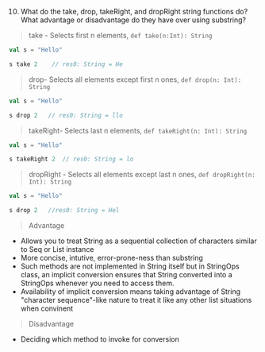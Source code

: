 10. What do the take, drop, takeRight, and dropRight string functions do? What advantage or disadvantage do they have over using substring?

> take - Selects first n elements, `def take(n:Int): String`


```scala
val s = "Hello"

s take 2    // res0: String = He
```
> drop- Selects all elements except first n ones, `def drop(n: Int): String`

```scala
val s = "Hello"

s drop 2   // res0: String = llo
```

> takeRight- Selects last n elements, `def takeRight(n: Int): String`

```scala
val s = "Hello"

s takeRight 2  // res0: String = lo

```

> dropRight - Selects all elements except last n ones, `def dropRight(n: Int): String`

```scala
val s = "Hello"

s drop 2   //res0: String = Hel
```

> Advantage
-  Allows you to treat String as a sequential collection of characters similar to Seq or List instance
-  More concise, intutive, error-prone-ness than substring
-  Such methods are not implemented in String itself but in StringOps class, an implicit conversion ensures that String converted into a StringOps whenever you need to access them.
-  Availability of implicit conversion means taking advantage of String "character sequence"-like nature to treat it like any other list situations when convinent

> Disadvantage
- Deciding which method to invoke for conversion
